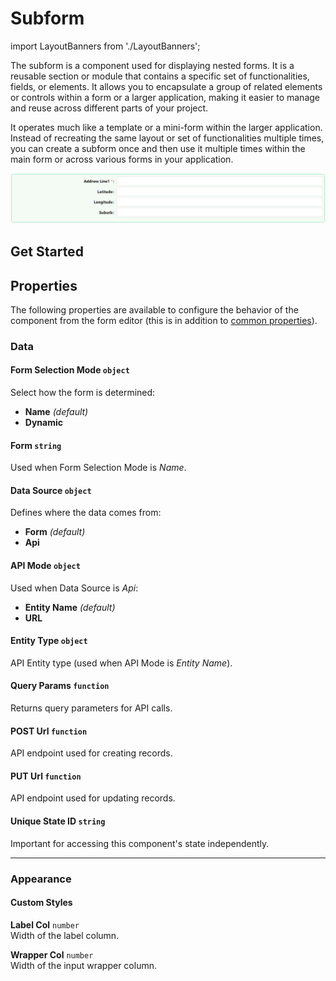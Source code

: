 # Subform


import LayoutBanners from './LayoutBanners';

The subform is a component used for displaying nested forms. It is a reusable section or module that contains a specific set of functionalities, fields, or elements. It allows you to encapsulate a group of related elements or controls within a form or a larger application, making it easier to manage and reuse across different parts of your project.

It operates much like a template or a mini-form within the larger application. Instead of recreating the same layout or set of functionalities multiple times, you can create a subform once and then use it multiple times within the main form or across various forms in your application.

[//]: # '<iframe width="100%" height="500" src="https://pd-docs-adminportal-test.shesha.dev/shesha/forms-designer/?id=7c2aa336-4e33-43ab-b6d1-4cb829821ea5" title="Sub Form Component" ></iframe>'

![Image](../Layouts/images/subform1.png)

## **Get Started**

<LayoutBanners url="https://app.guideflow.com/embed/8ko1g14i5r" type={1}/>

## Properties

The following properties are available to configure the behavior of the component from the form editor (this is in addition to [common properties](/docs/front-end-basics/form-components/common-component-properties)).

### Data

#### **Form Selection Mode** `object`  
Select how the form is determined:
- **Name** *(default)*
- **Dynamic**

#### **Form** `string`  
Used when Form Selection Mode is *Name*.

#### **Data Source** `object`  
Defines where the data comes from:
- **Form** *(default)*
- **Api**

#### **API Mode** `object`  
Used when Data Source is *Api*:
- **Entity Name** *(default)*
- **URL**

#### **Entity Type** `object`  
API Entity type (used when API Mode is *Entity Name*).

#### **Query Params** `function`  
Returns query parameters for API calls.

#### **POST Url** `function`  
API endpoint used for creating records.

#### **PUT Url** `function`  
API endpoint used for updating records.

#### **Unique State ID** `string`  
Important for accessing this component's state independently.

___

### Appearance
#### Custom Styles
**Label Col** `number`  
Width of the label column.

**Wrapper Col** `number`  
Width of the input wrapper column.
